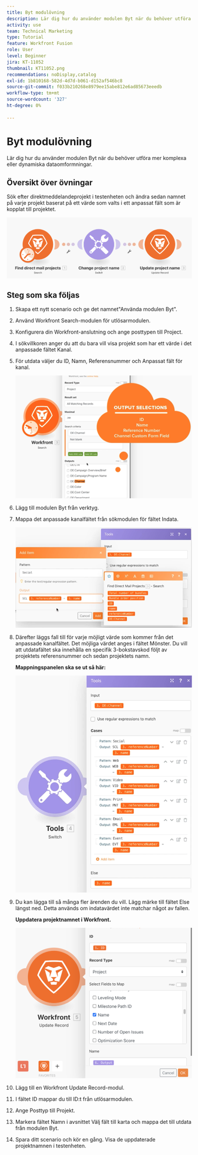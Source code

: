 ```yaml
---
title: Byt modulövning
description: Lär dig hur du använder modulen Byt när du behöver utföra mer komplexa eller dynamiska dataomformningar.
activity: use
team: Technical Marketing
type: Tutorial
feature: Workfront Fusion
role: User
level: Beginner
jira: KT-11052
thumbnail: KT11052.png
recommendations: noDisplay,catalog
exl-id: 1b810168-582d-4d7d-b061-d152af546bc8
source-git-commit: f033b210268e8979ee15abe812e6ad85673eeedb
workflow-type: tm+mt
source-wordcount: '327'
ht-degree: 0%

---
```


# Byt modulövning

Lär dig hur du använder modulen Byt när du behöver utföra mer komplexa eller dynamiska dataomformningar.

## Översikt över övningar

Sök efter direktmeddelandeprojekt i testenheten och ändra sedan namnet på varje projekt baserat på ett värde som valts i ett anpassat fält som är kopplat till projektet.

![Byt modulbild 1](../12-exercises/assets/switch-module-walkthrough-1.png)

## Steg som ska följas

1. Skapa ett nytt scenario och ge det namnet&quot;Använda modulen Byt&quot;.
1. Använd Workfront Search-modulen för utlösarmodulen.
1. Konfigurera din Workfront-anslutning och ange posttypen till Project.
1. I sökvillkoren anger du att du bara vill visa projekt som har ett värde i det anpassade fältet Kanal.
1. För utdata väljer du ID, Namn, Referensnummer och Anpassat fält för kanal.

   ![Byt modulbild 2](../12-exercises/assets/switch-module-walkthrough-2.png)

1. Lägg till modulen Byt från verktyg.
1. Mappa det anpassade kanalfältet från sökmodulen för fältet Indata.

   ![Byt modulbild 3](../12-exercises/assets/switch-module-walkthrough-3.png)

1. Därefter läggs fall till för varje möjligt värde som kommer från det anpassade kanalfältet. Det möjliga värdet anges i fältet Mönster. Du vill att utdatafältet ska innehålla en specifik 3-bokstavskod följt av projektets referensnummer och sedan projektets namn.

   **Mappningspanelen ska se ut så här:**

   ![Byt modulbild 4](../12-exercises/assets/switch-module-walkthrough-4.png)

1. Du kan lägga till så många fler ärenden du vill. Lägg märke till fältet Else längst ned. Detta används om indatavärdet inte matchar något av fallen.

   **Uppdatera projektnamnet i Workfront.**

   ![Byt modulbild 5](../12-exercises/assets/switch-module-walkthrough-5.png)

1. Lägg till en Workfront Update Record-modul.
1. I fältet ID mappar du till ID:t från utlösarmodulen.
1. Ange Posttyp till Projekt.
1. Markera fältet Namn i avsnittet Välj fält till karta och mappa det till utdata från modulen Byt.
1. Spara ditt scenario och kör en gång. Visa de uppdaterade projektnamnen i testenheten.
